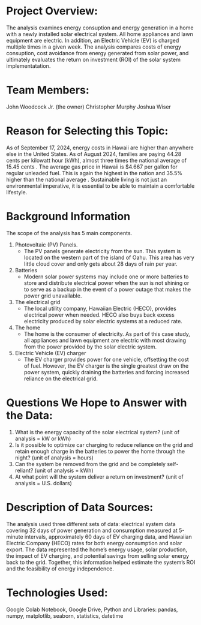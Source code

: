 # Project Overview:
The analysis examines energy consuption and energy generation in a home with a newly installed solar electrical system.  All home appliances and lawn equipment are electric.  In addition, an Electric Vehicle (EV) is charged multiple times in a given week. The analysis compares costs of energy consuption, cost avoidance from energy generated from solar power, and ultimately evaluates the return on investment (ROI) of the solar system implementatation.

# Team Members:
John Woodcock Jr. (the owner)
Christopher Murphy
Joshua Wiser

# Reason for Selecting this Topic:
As of September 17, 2024, energy costs in Hawaii are higher than anywhere else in the United States. As of August 2024, families are paying 44.28 cents per kilowatt hour (kWh), almost three times the national average of 15.45 cents . The average gas price in Hawaii is $4.667 per gallon for regular unleaded fuel. This is again the highest in the nation and 35.5% higher than the national average . Sustainable living is not just an environmental imperative, it is essential to be able to maintain a comfortable lifestyle.

# Background Information
The scope of the analysis has 5 main components.
1. Photovoltaic (PV) Panels.
   - The PV panels generate electricity from the sun. This system is located on the western part of the island of Oahu. This area has very little cloud cover and only gets about 28 days of rain per year.
3. Batteries
   - Modern solar power systems may include one or more batteries to store and distribute electrical power when the sun is not shining or to serve as a backup in the event of a power outage that makes the power grid unavailable. 
5. The electrical grid
   - The local utility company, Hawaiian Electric (HECO), provides electrical power when needed. HECO also buys back excess electricity produced by solar electric systems at a reduced rate.
7. The home
   - The home is the consumer of electricity. As part of this case study, all appliances and lawn equipment are electric with most drawing from the power provided by the solar electric system.
9. Electric Vehicle (EV) charger
   - The EV charger provides power for one vehicle, offsetting the cost of fuel. However, the EV charger is the single greatest draw on the power system, quickly draining the batteries and forcing increased reliance on the electrical grid.
     
# Questions We Hope to Answer with the Data:
1. What is the energy capacity of the solar electrical system? (unit of analysis = kW or kWh)
2. Is it possible to optimize car charging to reduce reliance on the grid and retain enough charge in the batteries to power the home through the night? (unit of analysis = hours)
3. Can the system be removed from the grid and be completely self-reliant? (unit of analysis = kWh)
4. At what point will the system deliver a return on investment? (unit of analysis = U.S. dollars)

# Description of Data Sources:
The analysis used three different sets of data: electrical system data covering 32 days of power generation and consumption measured at 5-minute intervals, approximately 60 days of EV charging data, and Hawaiian Electric Company (HECO) rates for both energy consumption and solar export. The data represented the home’s energy usage, solar production, the impact of EV charging, and potential savings from selling solar energy back to the grid. Together, this information helped estimate the system’s ROI and the feasibility of energy independence.

# Technologies Used:
Google Colab Notebook, Google Drive, Python and Libraries: pandas, numpy, matplotlib, seaborn, statistics, datetime
